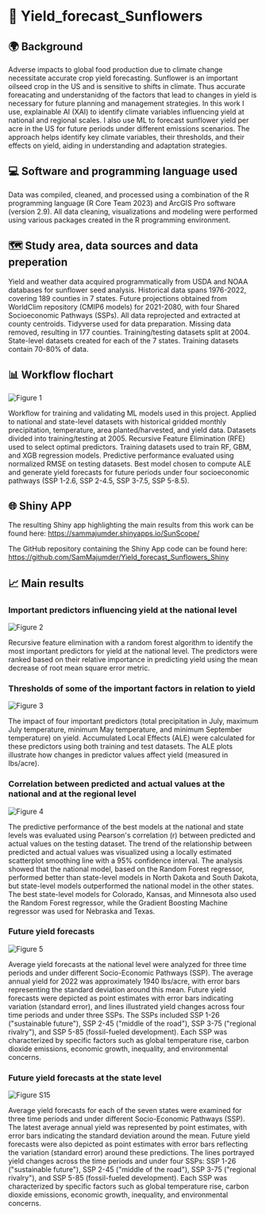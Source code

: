 # 🌻 Yield_forecast_Sunflowers

## 🌍 Background ## 

Adverse impacts to global food production due to climate change necessitate accurate crop yield forecasting. Sunflower is an important oilseed crop in the US and is sensitive to shifts in climate. Thus accurate foreacating and understanidng of the factors that lead to changes in yield is necessary for future planning and management strategies. In this work I use, explainable AI (XAI) to identify climate variables influencing yield at national and regional scales. I also use ML to forecast sunflower yield per acre in the US for future periods under different emissions scenarios. The approach helps identify key climate variables, their thresholds, and their effects on yield, aiding in understanding and adaptation strategies.

## 💻 Software and programming language used

Data was compiled, cleaned, and processed using a combination of the R programming language (R Core Team 2023) and ArcGIS Pro software (version 2.9). All data cleaning, visualizations and modeling were performed using various packages created in the R programming environment. 

## 🗺️ Study area, data sources and data preperation

Yield and weather data acquired programmatically from USDA and NOAA databases for sunflower seed analysis. Historical data spans 1976-2022, covering 189 counties in 7 states. Future projections obtained from WorldClim repository (CMIP6 models) for 2021-2080, with four Shared Socioeconomic Pathways (SSPs). All data reprojected and extracted at county centroids. Tidyverse used for data preparation. Missing data removed, resulting in 177 counties. Training/testing datasets split at 2004. State-level datasets created for each of the 7 states. Training datasets contain 70-80% of data. 

## 📊 Workflow flochart 

![Figure 1](https://github.com/SamMajumder/Yield_forecast_Sunflowers/assets/83839244/b9f2eeb2-83ce-4a68-917d-76d4a00529dc)


Workflow for training and validating ML models used in this project. Applied to national and state-level datasets with historical gridded monthly precipitation, temperature, area planted/harvested, and yield data. Datasets divided into training/testing at 2005. Recursive Feature Elimination (RFE) used to select optimal predictors. Training datasets used to train RF, GBM, and XGB regression models. Predictive performance evaluated using normalized RMSE on testing datasets. Best model chosen to compute ALE and generate yield forecasts for future periods under four socioeconomic pathways (SSP 1-2.6, SSP 2-4.5, SSP 3-7.5, SSP 5-8.5). 

## 🌐 Shiny APP ## 

The resulting Shiny app highlighting the main results from this work can be found here: https://sammajumder.shinyapps.io/SunScope/ 

The GitHub repository containing the Shiny App code can be found here: https://github.com/SamMajumder/Yield_forecast_Sunflowers_Shiny 

## 📈 Main results ## 

### Important predictors influencing yield at the national level
![Figure 2](https://github.com/SamMajumder/Yield_forecast_Sunflowers/assets/83839244/03e73fbd-6268-4680-8625-fab48abe2767) 

Recursive feature elimination with a random forest algorithm to identify the most important predictors for yield at the national level. The predictors were ranked based on their relative importance in predicting yield using the mean decrease of root mean square error metric. 


### Thresholds of some of the important factors in relation to yield
![Figure 3](https://github.com/SamMajumder/Yield_forecast_Sunflowers/assets/83839244/144cd39c-a7ec-4750-84b1-9daa2dd6ebe0) 

The impact of four important predictors (total precipitation in July, maximum July temperature, minimum May temperature, and minimum September temperature) on yield. Accumulated Local Effects (ALE) were calculated for these predictors using both training and test datasets. The ALE plots illustrate how changes in predictor values affect yield (measured in lbs/acre). 


### Correlation between predicted and actual values at the national and at the regional level 
![Figure 4](https://github.com/SamMajumder/Yield_forecast_Sunflowers/assets/83839244/b15e32bd-a688-4009-bcd1-d68cf4eb5971) 

The predictive performance of the best models at the national and state levels was evaluated using Pearson's correlation (r) between predicted and actual values on the testing dataset. The trend of the relationship between predicted and actual values was visualized using a locally estimated scatterplot smoothing line with a 95% confidence interval. The analysis showed that the national model, based on the Random Forest regressor, performed better than state-level models in North Dakota and South Dakota, but state-level models outperformed the national model in the other states. The best state-level models for Colorado, Kansas, and Minnesota also used the Random Forest regressor, while the Gradient Boosting Machine regressor was used for Nebraska and Texas. 


### Future yield forecasts 
![Figure 5](https://github.com/SamMajumder/Yield_forecast_Sunflowers/assets/83839244/cfe28ecf-ebf5-42a1-9a58-198a97a263ed) 

Average yield forecasts at the national level were analyzed for three time periods and under different Socio-Economic Pathways (SSP). The average annual yield for 2022 was approximately 1940 lbs/acre, with error bars representing the standard deviation around this mean. Future yield forecasts were depicted as point estimates with error bars indicating variation (standard error), and lines illustrated yield changes across four time periods and under three SSPs. The SSPs included SSP 1-26 ("sustainable future"), SSP 2-45 ("middle of the road"), SSP 3-75 ("regional rivalry"), and SSP 5-85 (fossil-fueled development). Each SSP was characterized by specific factors such as global temperature rise, carbon dioxide emissions, economic growth, inequality, and environmental concerns. 


### Future yield forecasts at the state level
![Figure S15](https://github.com/SamMajumder/Yield_forecast_Sunflowers/assets/83839244/1aa1b3dc-18bf-4b7a-8ebb-23a293772cde) 

Average yield forecasts for each of the seven states were examined for three time periods and under different Socio-Economic Pathways (SSP). The latest average annual yield was represented by point estimates, with error bars indicating the standard deviation around the mean. Future yield forecasts were also depicted as point estimates with error bars reflecting the variation (standard error) around these predictions. The lines portrayed yield changes across the time periods and under four SSPs: SSP 1-26 ("sustainable future"), SSP 2-45 ("middle of the road"), SSP 3-75 ("regional rivalry"), and SSP 5-85 (fossil-fueled development). Each SSP was characterized by specific factors such as global temperature rise, carbon dioxide emissions, economic growth, inequality, and environmental concerns.












